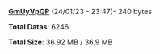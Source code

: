 [**GmUyVpQP**](/data/GmUyVpQP.txt) (24/01/23 - 23:47)- 240 bytes

**Total Datas**: 6246

**Total Size**: 36.92 MB / 36.9 MB